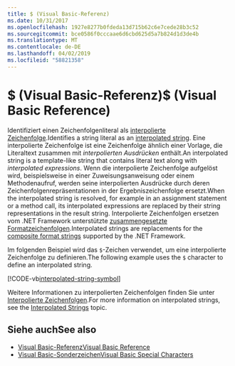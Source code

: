 ```yaml
---
title: $ (Visual Basic-Referenz)
ms.date: 10/31/2017
ms.openlocfilehash: 1927e8277b0fdeda13d715b62c6e7cede28b3c52
ms.sourcegitcommit: bce0586f0cccaae6d6cbd625d5a7b824d1d3de4b
ms.translationtype: MT
ms.contentlocale: de-DE
ms.lasthandoff: 04/02/2019
ms.locfileid: "58821358"
---
```

# <a name="-visual-basic-reference"></a><span data-ttu-id="25fdf-102">$ (Visual Basic-Referenz)</span><span class="sxs-lookup"><span data-stu-id="25fdf-102">$ (Visual Basic Reference)</span></span>

<span data-ttu-id="25fdf-103">Identifiziert einen Zeichenfolgenliteral als [interpolierte Zeichenfolge](../../programming-guide/language-features/strings/interpolated-strings.md).</span><span class="sxs-lookup"><span data-stu-id="25fdf-103">Identifies a string literal as an [interpolated string](../../programming-guide/language-features/strings/interpolated-strings.md).</span></span> <span data-ttu-id="25fdf-104">Eine interpolierte Zeichenfolge ist eine Zeichenfolge ähnlich einer Vorlage, die Literaltext zusammen mit *interpolierten Ausdrücken* enthält.</span><span class="sxs-lookup"><span data-stu-id="25fdf-104">An interpolated string is a template-like string that contains literal text along with *interpolated expressions*.</span></span> <span data-ttu-id="25fdf-105">Wenn die interpolierte Zeichenfolge aufgelöst wird, beispielsweise in einer Zuweisungsanweisung oder einem Methodenaufruf, werden seine interpolierten Ausdrücke durch deren Zeichenfolgenrepräsentationen in der Ergebniszeichenfolge ersetzt.</span><span class="sxs-lookup"><span data-stu-id="25fdf-105">When the interpolated string is resolved, for example in an assignment statement or a method call, its interpolated expressions are replaced by their string representations in the result string.</span></span> <span data-ttu-id="25fdf-106">Interpolierte Zeichenfolgen ersetzen vom .NET Framework unterstützte [zusammengesetzte Formatzeichenfolgen](../../../standard/base-types/composite-format.md).</span><span class="sxs-lookup"><span data-stu-id="25fdf-106">Interpolated strings are replacements for the [composite format strings](../../../standard/base-types/composite-format.md) supported by the .NET Framework.</span></span>

<span data-ttu-id="25fdf-107">Im folgenden Beispiel wird das `$`-Zeichen verwendet, um eine interpolierte Zeichenfolge zu definieren.</span><span class="sxs-lookup"><span data-stu-id="25fdf-107">The following example uses the `$` character to define an interpolated string.</span></span>

[!CODE-vb[interpolated-string-symbol](../../../../samples/snippets/visualbasic/language-reference/special-characters/dollar-sign1.vb)]

<span data-ttu-id="25fdf-108">Weitere Informationen zu interpolierten Zeichenfolgen finden Sie unter [Interpolierte Zeichenfolgen](../../programming-guide/language-features/strings/interpolated-strings.md).</span><span class="sxs-lookup"><span data-stu-id="25fdf-108">For more information on interpolated strings, see the [Interpolated Strings](../../programming-guide/language-features/strings/interpolated-strings.md) topic.</span></span>

## <a name="see-also"></a><span data-ttu-id="25fdf-109">Siehe auch</span><span class="sxs-lookup"><span data-stu-id="25fdf-109">See also</span></span>

- [<span data-ttu-id="25fdf-110">Visual Basic-Referenz</span><span class="sxs-lookup"><span data-stu-id="25fdf-110">Visual Basic Reference</span></span>](../index.md)
- [<span data-ttu-id="25fdf-111">Visual Basic-Sonderzeichen</span><span class="sxs-lookup"><span data-stu-id="25fdf-111">Visual Basic Special Characters</span></span>](index.md)
